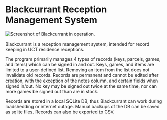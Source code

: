 # Blackcurrant Reception Management System

![Screenshot of Blackcurrant in operation.](https://github.com/lukedaviskzn/blackcurrant/assets/18900683/d80cddce-028e-4932-a947-f0328c6d257f)

Blackcurrant is a reception management system, intended for record keeping in UCT residence receptions.

The program primarily manages 4 types of records (keys, parcels, games, and items) which can be signed in and out.
Keys, games, and items are limited to a user-defined list. Removing an item from the list does not invalidate old records.
Records are permanent and cannot be edited after creation, with the exception of the notes column, and certain fields when 
signed in/out. No key may be signed out twice at the same time, nor can more games be signed out than are in stock.

Records are stored in a local SQLite DB, thus Blackcurrant can work during loadshedding or internet outage.
Manual backups of the DB can be saved as sqlite files. Records can also be exported to CSV.
